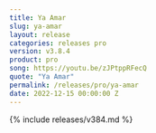 ```yaml
---
title: Ya Amar
slug: ya-amar
layout: release
categories: releases pro
version: v3.8.4
product: pro
song: https://youtu.be/zJPtppRFecQ 
quote: "Ya Amar"
permalink: /releases/pro/ya-amar
date: 2022-12-15 00:00:00 Z
---
```

{% include releases/v384.md %}